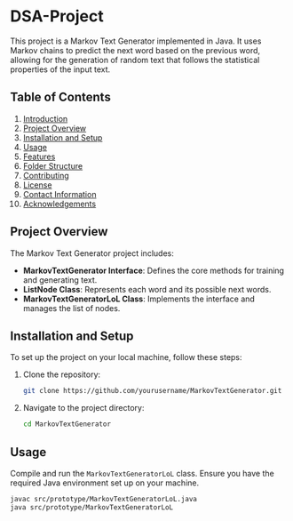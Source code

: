 # DSA-Project
This project is a Markov Text Generator implemented in Java. It uses Markov chains to predict the next word based on the previous word, allowing for the generation of random text that follows the statistical properties of the input text.
## Table of Contents
1. [Introduction](#introduction)
2. [Project Overview](#project-overview)
3. [Installation and Setup](#installation-and-setup)
4. [Usage](#usage)
5. [Features](#features)
6. [Folder Structure](#folder-structure)
7. [Contributing](#contributing)
8. [License](#license)
9. [Contact Information](#contact-information)
10. [Acknowledgements](#acknowledgements)

## Project Overview
The Markov Text Generator project includes:
- **MarkovTextGenerator Interface**: Defines the core methods for training and generating text.
- **ListNode Class**: Represents each word and its possible next words.
- **MarkovTextGeneratorLoL Class**: Implements the interface and manages the list of nodes.

## Installation and Setup
To set up the project on your local machine, follow these steps:

1. Clone the repository:
    ```bash
    git clone https://github.com/yourusername/MarkovTextGenerator.git
    ```
2. Navigate to the project directory:
    ```bash
    cd MarkovTextGenerator
    ```

## Usage
Compile and run the `MarkovTextGeneratorLoL` class. Ensure you have the required Java environment set up on your machine.

```bash
javac src/prototype/MarkovTextGeneratorLoL.java
java src/prototype/MarkovTextGeneratorLoL

